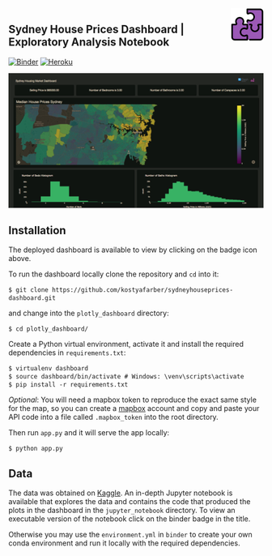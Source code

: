 <img src='/plotly_dashboard/assets/puzzle.png' align='right'>

## Sydney House Prices Dashboard | Exploratory Analysis Notebook

[![Binder](https://mybinder.org/badge_logo.svg)](https://mybinder.org/v2/gh/kostyafarber/sydneyhouseprices-dashboard/HEAD?filepath=%2Fjupyter_notebook%2Fsydney_choropleth.ipynb) [![Heroku](https://heroku-badge.herokuapp.com/?app=heroku-badge)](https://sydneyhouseprices-dashboard.herokuapp.com/)



![](/plotly_dashboard/assets/dash.png)

## Installation
The deployed dashboard is available to view by clicking on the badge icon above.

To run the dashboard locally clone the repository and `cd` into it:

```shell
$ git clone https://github.com/kostyafarber/sydneyhouseprices-dashboard.git
```

and change into the `plotly_dashboard` directory:

```shell
$ cd plotly_dashboard/      
```

Create a Python virtual environment, activate it and install the required dependencies in `requirements.txt`:

```shell
$ virtualenv dashboard
$ source dashboard/bin/activate # Windows: \venv\scripts\activate
$ pip install -r requirements.txt
```

*Optional*: 
You will need a mapbox token to reproduce the exact same style for the map, so you can create a [mapbox](https://www.mapbox.com/) account and copy and paste your API code into a file called
`.mapbox_token` into the root directory.

Then run `app.py` and it will serve the app locally:

```shell
$ python app.py
```
## Data
The data was obtained on [Kaggle](https://www.kaggle.com/mihirhalai/sydney-house-prices/activity). An in-depth Jupyter notebook is available that explores the data and contains the code that produced the plots in the dashboard in the `jupyter_notebook` directory. To view an executable version of the notebook click on the binder badge in the title. 

Otherwise you may use the `environment.yml` in `binder` to create your own conda environment and run it locally with the required dependencies.
